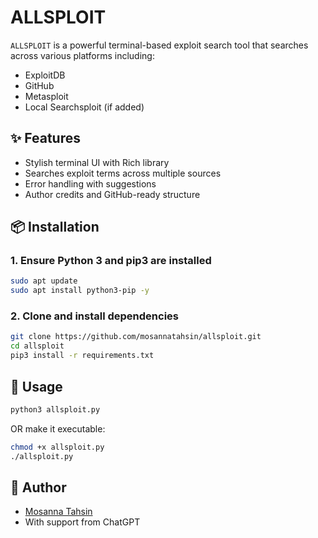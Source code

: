 # ALLSPLOIT

`ALLSPLOIT` is a powerful terminal-based exploit search tool that searches across various platforms including:

- ExploitDB
- GitHub
- Metasploit
- Local Searchsploit (if added)

## ✨ Features

- Stylish terminal UI with Rich library
- Searches exploit terms across multiple sources
- Error handling with suggestions
- Author credits and GitHub-ready structure

## 📦 Installation

### 1. Ensure Python 3 and pip3 are installed
```bash
sudo apt update
sudo apt install python3-pip -y
```

### 2. Clone and install dependencies
```bash
git clone https://github.com/mosannatahsin/allsploit.git
cd allsploit
pip3 install -r requirements.txt
```

## 🚀 Usage

```bash
python3 allsploit.py
```

OR make it executable:

```bash
chmod +x allsploit.py
./allsploit.py
```

## 📄 Author

- [Mosanna Tahsin](https://github.com/mosannatahsin)
- With support from ChatGPT
